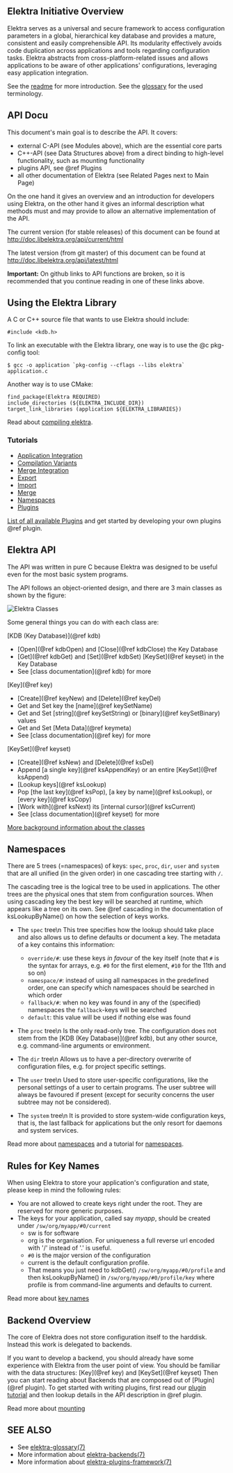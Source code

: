 ## Elektra Initiative Overview ##

Elektra serves as a universal and secure framework to access configuration
parameters in a global, hierarchical key database and provides a mature,
consistent and easily comprehensible API. Its modularity effectively
avoids code duplication across applications and tools regarding
configuration tasks. Elektra abstracts from cross-platform-related issues
and allows applications to be aware of other applications' configurations,
leveraging easy application integration.

See the [readme](/README.md) for more introduction.
See the [glossary](/doc/help/elektra-glossary.md) for the used
terminology.

## API Docu ##

This document's main goal is to describe the API.
It covers:

- external C-API (see Modules above), which are the essential core parts
- C++-API (see Data Structures above) from a direct binding to high-level 
  functionality, such as mounting functionality
- plugins API, see @ref Plugins
- all other documentation of Elektra (see Related Pages next to Main Page)

On the one hand it gives an overview and an introduction for
developers using Elektra, on the
other hand it gives an informal description what methods must and may provide
to allow an alternative implementation of the API.

The current version (for stable releases) of this document can be found at
http://doc.libelektra.org/api/current/html

The latest version (from git master) of this document can be found at
http://doc.libelektra.org/api/latest/html


**Important:** On github links to API functions are broken, so it is recommended that you continue
reading in one of these links above.

##  Using the Elektra Library ##

A C or C++ source file that wants to use Elektra should include:

	#include <kdb.h>

To link an executable with the Elektra library, one way is to
use the @c pkg-config tool:

	$ gcc -o application `pkg-config --cflags --libs elektra` application.c

Another way is to use CMake:

	find_package(Elektra REQUIRED)
	include_directories (${ELEKTRA_INCLUDE_DIR})
	target_link_libraries (application ${ELEKTRA_LIBRARIES})

Read about [compiling elektra](/doc/COMPILE.md).

### Tutorials ###

* [Application Integration](/doc/tutorials/application-integration.md)
* [Compilation Variants](/doc/tutorials/compilation-variants.md)
* [Merge Integration](/doc/tutorials/elektra-merge-integration.md)
* [Export](/doc/tutorials/export.md)
* [Import](/doc/tutorials/import.md)
* [Merge](/doc/tutorials/merge.md)
* [Namespaces](/doc/tutorials/namespaces.md)
* [Plugins](/doc/tutorials/plugins.md)

[List of all available Plugins](/src/plugins/) and get started by developing
your own plugins @ref plugin.

##  Elektra API ##

The API was written in pure C because Elektra was designed to be useful
even for the most basic system programs.

The API follows an object-oriented design, and there are 3 main classes
as shown by the figure:

![Elektra Classes](/doc/images/classes.png)

Some general things you can do with each class are:

[KDB (Key Database)](@ref kdb)

- [Open](@ref kdbOpen) and [Close](@ref kdbClose) the Key Database
- [Get](@ref kdbGet) and [Set](@ref kdbSet)
[KeySet](@ref keyset) in the Key Database
- See [class documentation](@ref kdb) for more

[Key](@ref key)
- [Create](@ref keyNew) and [Delete](@ref keyDel)
- Get and Set key the [name](@ref keySetName)
- Get and Set [string](@ref keySetString) or [binary](@ref keySetBinary) values
- Get and Set [Meta Data](@ref keymeta)
- See [class documentation](@ref key) for more

[KeySet](@ref keyset)
- [Create](@ref ksNew) and [Delete](@ref ksDel)
- Append [a single key](@ref ksAppendKey) or an
entire [KeySet](@ref ksAppend)
- [Lookup keys](@ref ksLookup)
- Pop [the last key](@ref ksPop), [a key by name](@ref ksLookup),
  or [every key](@ref ksCopy)
- [Work with](@ref ksNext) its [internal cursor](@ref ksCurrent)
- See [class documentation](@ref keyset) for more

[More background information about the classes](/doc/help/elektra-classes.md)

## Namespaces ##

There are 5 trees (=namespaces) of keys: `spec`, `proc`, `dir`, `user` and `system`
that are all unified (in the given order) in one cascading tree starting with `/`.

The cascading tree is the logical tree to be used in applications.
The other trees are the physical ones that stem from configuration sources.
When using cascading key the best key will be searched at runtime,
which appears like a tree on its own.
See @ref cascading in the documentation of ksLookupByName() on how the selection
of keys works.

- The `spec` tree\n
This tree specifies how the lookup should take place and also allows us to
define defaults or document a key.
The metadata of a key contains this information:
	+ `override/#`: use these keys *in favour* of the key itself (note that
	`#` is the syntax for arrays, e.g. `#0` for the first element,
	`#10` for the 11th and so on)
	+ `namespace/#`: instead of using all namespaces in the predefined order,
	one can specify which namespaces should be searched in which order
	+ `fallback/#`: when no key was found in any of the (specified) namespaces
	the `fallback`-keys will be searched
	+ `default`: this value will be used if nothing else was found

- The `proc` tree\n
Is the only read-only tree. The configuration does not stem from the
[KDB (Key Database)](@ref kdb), but any other source, e.g. command-line arguments or environment.

- The `dir` tree\n
Allows us to have a per-directory overwrite of configuration files, e.g.
for project specific settings.

- The `user` tree\n
Used to store user-specific configurations, like the personal settings
of a user to certain programs. The user subtree will always be favoured
if present (except for security concerns the user subtree may not be considered).

- The `system` tree\n
It is provided to store system-wide configuration keys, that is,
the last fallback for applications but the only resort for
daemons and system services.

Read more about [namespaces](/doc/help/elektra-namespaces.md)
and a tutorial for [namespaces](/doc/tutorials/namespaces.md).

## Rules for Key Names ##

When using Elektra to store your application's configuration and state,
please keep in mind the following rules:
- You are not allowed to create keys right under the root.
They are reserved for more generic purposes.
- The keys for your application, called say *myapp*, should be created under
`/sw/org/myapp/#0/current`
	+ sw is for software
	+ org is the organisation. For uniqueness a full reverse url encoded with '/' instead of '.' is useful.
	+ `#0` is the major version of the configuration
	+ current is the default configuration profile.
	+ That means you just need to kdbGet() `/sw/org/myapp/#0/profile`
	and then ksLookupByName() in `/sw/org/myapp/#0/profile/key` where
	profile is from command-line arguments and defaults to current.

Read more about [key names](/doc/help/elektra-key-names.md)

## Backend Overview ##

The core of Elektra does not store configuration itself to the
harddisk. Instead this work is delegated to backends.

If you want to develop a backend, you should already have some experience
with Elektra from the user point of view. You should be familiar with
the data structures: [Key](@ref key) and [KeySet](@ref keyset)
Then you can start reading about Backends that are composed out of
[Plugin](@ref plugin).
To get started with writing plugins, first read our [plugin tutorial](/doc/tutorials/plugins.md)
and then lookup details in the API description in @ref plugin.

Read more about [mounting](/doc/help/elektra-mounting.md)

## SEE ALSO

- See [elektra-glossary(7)](/doc/help/elektra-glossary.md)
- More information about [elektra-backends(7)](/doc/help/elektra-backends.md)
- More information about [elektra-plugins-framework(7)](/doc/help/elektra-plugins-framework.md)
